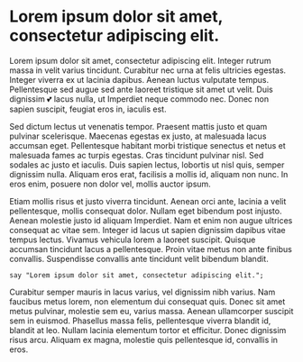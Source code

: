 # Lorem ipsum dolor sit amet, consectetur adipiscing elit.

Lorem ipsum dolor sit amet, consectetur adipiscing elit. Integer rutrum massa in velit varius tincidunt. Curabitur nec urna at felis ultricies egestas. Integer viverra ex ut lacinia dapibus. Aenean luctus vulputate tempus. Pellentesque sed augue sed ante laoreet tristique sit amet ut velit. Duis dignissim 💕 lacus nulla, ut Imperdiet neque commodo nec. Donec non sapien suscipit, feugiat eros in, iaculis est.

Sed dictum lectus ut venenatis tempor. Praesent mattis justo et quam pulvinar scelerisque. Maecenas egestas ex justo, at malesuada lacus accumsan eget. Pellentesque habitant morbi tristique senectus et netus et malesuada fames ac turpis egestas. Cras tincidunt pulvinar nisl. Sed sodales ac justo et iaculis. Duis sapien lectus, lobortis ut nisl quis, semper dignissim nulla. Aliquam eros erat, facilisis a mollis id, aliquam non nunc. In eros enim, posuere non dolor vel, mollis auctor ipsum.

Etiam mollis risus et justo viverra tincidunt. Aenean orci ante, lacinia a velit pellentesque, mollis consequat dolor. Nullam eget bibendum post injusto. Aenean molestie justo id aliquam Imperdiet. Nam et enim non augue ultrices consequat ac vitae sem. Integer id lacus ut sapien dignissim dapibus vitae tempus lectus. Vivamus vehicula lorem a laoreet suscipit. Quisque accumsan tincidunt lacus a pellentesque. Proin vitae metus non ante finibus convallis. Suspendisse convallis ante tincidunt velit bibendum blandit.

    say "Lorem ipsum dolor sit amet, consectetur adipiscing elit.";

Curabitur semper mauris in lacus varius, vel dignissim nibh varius. Nam faucibus metus lorem, non elementum dui consequat quis. Donec sit amet metus pulvinar, molestie sem eu, varius massa. Aenean ullamcorper suscipit sem in euismod. Phasellus massa felis, pellentesque viverra blandit id, blandit at leo. Nullam lacinia elementum tortor et efficitur. Donec dignissim risus arcu. Aliquam ex magna, molestie quis pellentesque id, convallis in eros. 
